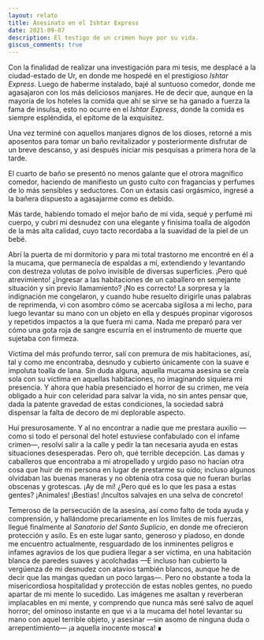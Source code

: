 ```yaml
---
layout: relato
title: Asesinato en el Ishtar Express
date: 2021-09-07
description: El testigo de un crimen huye por su vida.
giscus_comments: true
---
```


<p class="first">Con la finalidad de realizar una investigación para mi tesis, me desplacé a la ciudad-estado de Ur, en donde me hospedé en el prestigioso <em>Ishtar Express</em>. Luego de haberme instalado, bajé al suntuoso comedor, donde me agasajaron con los más deliciosos manjares. He de decir que, aunque en la mayoría de los hoteles la comida que ahí se sirve se ha ganado a fuerza la fama de insulsa, esto no ocurre en el <em>Ishtar Express</em>, donde la comida es siempre espléndida, el epítome de la exquisitez.</p>

Una vez terminé con aquellos manjares dignos de los dioses, retorné a mis aposentos para tomar un baño revitalizador y posteriormente disfrutar de un breve descanso, y así después iniciar mis pesquisas a primera hora de la tarde.

El cuarto de baño se presentó no menos galante que el otrora magnífico comedor, haciendo de manifiesto un gusto culto con fragancias y perfumes de lo más sensibles y seductores. Con un éxtasis casi orgásmico, ingresé a la bañera dispuesto a agasajarme como es debido.

Más tarde, habiendo tomado el mejor baño de mi vida, sequé y perfumé mi cuerpo, y cubrí mi desnudez con una elegante y finísima toalla de algodón de la más alta calidad, cuyo tacto recordaba a la suavidad de la piel de un bebé. 

Abrí la puerta de mi dormitorio y para mi total trastorno me encontré en él a la mucama, que permanecía de espaldas a mí, extendiendo y levantando con destreza volutas de polvo invisible de diversas superficies. ¡Pero qué atrevimiento! ¿Ingresar a las habitaciones de un caballero en semejante situación y sin previo llamamiento? ¡No es correcto! La sorpresa y la indignación me congelaron, y cuando hube resuelto dirigirle unas palabras de reprimenda, vi con asombro cómo se acercaba sigilosa a mi lecho, para luego levantar su mano con un objeto en ella y después propinar vigorosos y repetidos impactos a la que fuera mi cama. Nada me preparó para ver cómo una gota roja de sangre escurría en el instrumento de muerte que sujetaba con firmeza. 

Víctima del más profundo terror, salí con premura de mis habitaciones, así, tal y como me encontraba, desnudo y cubierto únicamente con la suave e impoluta toalla de lana. Sin duda alguna, aquella mucama asesina se creía sola con su víctima en aquellas habitaciones, no imaginando siquiera mi presencia. Y ahora que había presenciado el horror de su crimen, me veía obligado a huir con celeridad para salvar la vida, no sin antes pensar que, dada la patente gravedad de estas condiciones, la sociedad sabrá dispensar la falta de decoro de mi deplorable aspecto.

Huí presurosamente. Y al no encontrar a nadie que me prestara auxilio —como si todo el personal del hotel estuviese confabulado con el infame crimen—, resolví salir a la calle y pedir la tan necesaria ayuda en estas situaciones desesperadas. Pero oh, qué terrible decepción. Las damas y caballeros que encontraba a mi atropellado y urgido paso no hacían otra cosa que huir de mi persona en lugar de prestarme su oído; incluso algunos olvidaban las buenas maneras y no obtenía otra cosa que no fueran burlas obscenas y grotescas. ¡Ay de mí! ¿Pero qué es lo que les pasa a estas gentes? ¡Animales! ¡Bestias! ¡Incultos salvajes en una selva de concreto!

Temeroso de la persecución de la asesina, así como falto de toda ayuda y comprensión, y hallándome precariamente en los límites de mis fuerzas, llegué finalmente al _Sanatorio del Santo Suplicio_, en donde me ofrecieron protección y asilo. Es en este lugar santo, generoso y piadoso, en donde me encuentro actualmente, resguardado de los inminentes peligros e infames agravios de los que pudiera llegar a ser víctima, en una habitación blanca de paredes suaves y acolchadas —E incluso han cubierto la vergüenza de mi desnudez con atavíos también blancos, aunque he de decir que las mangas quedan un poco largas—. Pero no obstante a toda la misericordiosa hospitalidad y protección de estas nobles gentes, no puedo apartar de mi mente lo sucedido. Las imágenes me asaltan y reverberan implacables en mi mente, y comprendo que nunca más seré salvo de aquel horror; del ominoso instante en que vi a la mucama del hotel levantar su mano con aquel terrible objeto, y asesinar —sin asomo de ninguna duda o arrepentimiento— ¡a aquella inocente mosca! ∎